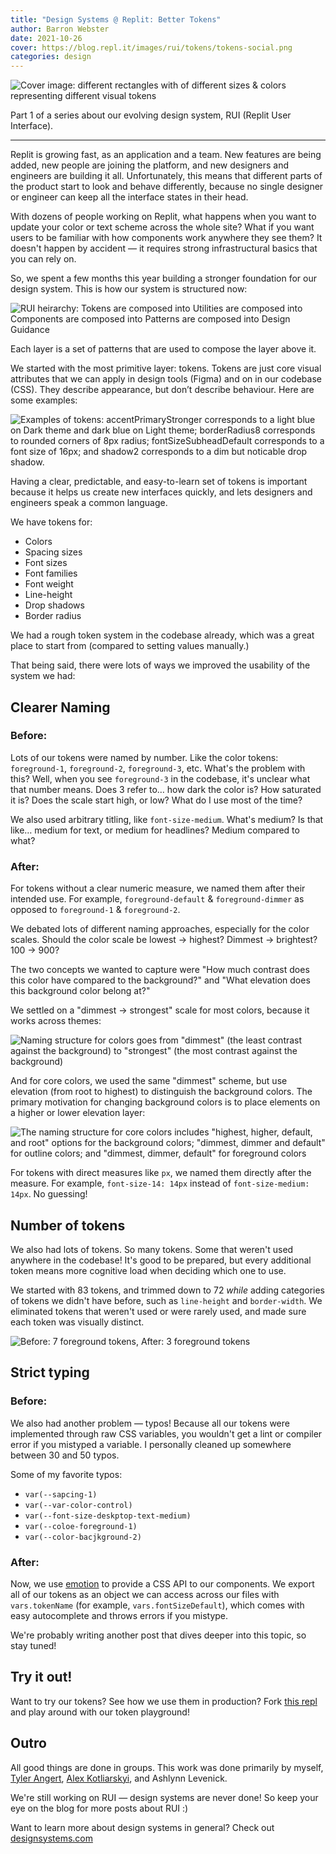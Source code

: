 ```yaml
---
title: "Design Systems @ Replit: Better Tokens"
author: Barron Webster
date: 2021-10-26
cover: https://blog.repl.it/images/rui/tokens/tokens-social.png
categories: design
---
```


![Cover image: different rectangles with of different sizes & colors representing different visual tokens](https://blog.repl.it/images/rui/tokens/tokens-social.png)

Part 1 of a series about our evolving design system, RUI (Replit User Interface).

---

Replit is growing fast, as an application and a team. New features are being added, new people are joining the platform, and new designers and engineers are building it all. Unfortunately, this means that different parts of the product start to look and behave differently, because no single designer or engineer can keep all the interface states in their head.

With dozens of people working on Replit, what happens when you want to update your color or text scheme across the whole site? What if you want users to be familiar with how components work anywhere they see them? It doesn't happen by accident — it requires strong infrastructural basics that you can rely on.

So, we spent a few months this year building a stronger foundation for our design system. This is how our system is structured now: 

![RUI heirarchy: Tokens are composed into Utilities are composed into Components are composed into Patterns are composed into Design Guidance](https://blog.repl.it/images/rui/tokens/RUI.png)

Each layer is a set of patterns that are used to compose the layer above it.

We started with the most primitive layer: tokens. Tokens are just core visual attributes that we can apply in design tools (Figma) and on in our codebase (CSS). They describe appearance, but don’t describe behaviour. Here are some examples:

![Examples of tokens: accentPrimaryStronger corresponds to a light blue on Dark theme and dark blue on Light theme; borderRadius8 corresponds to rounded corners of 8px radius; fontSizeSubheadDefault corresponds to a font size of 16px; and shadow2 corresponds to a dim but noticable drop shadow.](https://blog.repl.it/images/rui/tokens/token-examples.png)

Having a clear, predictable, and easy-to-learn set of tokens is important because it helps us create new interfaces quickly, and lets designers and engineers speak a common language.

We have tokens for:
- Colors 
- Spacing sizes 
- Font sizes
- Font families
- Font weight
- Line-height
- Drop shadows
- Border radius

We had a rough token system in the codebase already, which was a great place to start from (compared to setting values manually.)

That being said, there were lots of ways we improved the usability of the system we had:

## Clearer Naming

### Before: 

Lots of our tokens were named by number. Like the color tokens: `foreground-1`, `foreground-2`, `foreground-3`, etc. What's the problem with this? Well, when you see `foreground-3` in the codebase, it's unclear what that number means. Does 3 refer to… how dark the color is? How saturated it is? Does the scale start high, or low? What do I use most of the time?


We also used arbitrary titling, like `font-size-medium`. What's medium? Is that like… medium for text, or medium for headlines? Medium compared to what?

### After:

For tokens without a clear numeric measure, we named them after their intended use. For example, `foreground-default` & `foreground-dimmer` as opposed to `foreground-1` & `foreground-2`.

We debated lots of different naming approaches, especially for the color scales. Should the color scale be lowest → highest? Dimmest → brightest? 100 → 900?

The two concepts we wanted to capture were "How much contrast does this color have compared to the background?" and "What elevation does this background color belong at?"

 
We settled on a "dimmest → strongest" scale for most colors, because it works across themes:

![Naming structure for colors goes from "dimmest" (the least contrast against the background) to "strongest" (the most contrast against the background)](https://blog.repl.it/images/rui/tokens/color-naming.png)

And for core colors, we used the same "dimmest" scheme, but use elevation (from root to highest) to distinguish the background colors. The primary motivation for changing background colors is to place elements on a higher or lower elevation layer:

![The naming structure for core colors includes "highest, higher, default, and root" options for the background colors; "dimmest, dimmer and default" for outline colors; and "dimmest, dimmer, default" for foreground colors](https://blog.repl.it/images/rui/tokens/default-colors.png)



For tokens with direct measures like `px`, we named them directly after the measure. For example, `font-size-14: 14px` instead of `font-size-medium: 14px`. No guessing!

## Number of tokens

We also had lots of tokens. So many tokens. Some that weren't used anywhere in the codebase! It's good to be prepared, but every additional token means more cognitive load when deciding which one to use.

We started with 83 tokens, and trimmed down to 72 *while* adding categories of tokens we didn't have before, such as `line-height` and `border-width`. We eliminated tokens that weren't used or were rarely used, and made sure each token was visually distinct.

![Before: 7 foreground tokens, After: 3 foreground tokens](https://blog.repl.it/images/rui/tokens/foreground-before-after.png)



## Strict typing

### Before:

We also had another problem — typos! Because all our tokens were implemented through raw CSS variables, you wouldn't get a lint or compiler error if you mistyped a variable. I personally cleaned up somewhere between 30 and 50 typos.

Some of my favorite typos: 
- `var(--sapcing-1)`
- `var(--var-color-control)`
- `var(--font-size-deskptop-text-medium)`
- `var(--coloe-foreground-1)`
- `var(--color-bacjkground-2)`

### After:

Now, we use [emotion](https://emotion.sh/) to provide a CSS API to our components. We export all of our tokens as an object we can access across our files with `vars.tokenName` (for example, `vars.fontSizeDefault`), which comes with easy autocomplete and throws errors if you mistype.

We're probably writing another post that dives deeper into this topic, so stay tuned!

## Try it out!

Want to try our tokens? See how we use them in production? Fork [this repl](https://replit.com/@BarronWebster/RUI-Token-Playground#src/App.tsx) and play around with our token playground!

## Outro

All good things are done in groups. This work was done primarily by myself, [Tyler Angert](https://twitter.com/tylerangert), [Alex Kotliarskyi](https://twitter.com/alex_frantic), and Ashlynn Levenick.

We're still working on RUI — design systems are never done! So keep your eye on the blog for more posts about RUI :)

Want to learn more about design systems in general? Check out [designsystems.com](https://www.designsystems.com/)